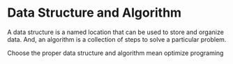 # Data Structure and Algorithm

A data structure is a named location that can be used to store and organize data. And, an algorithm is a collection of steps to solve a particular problem.

Choose the proper data structure and algorithm mean optimize programing
